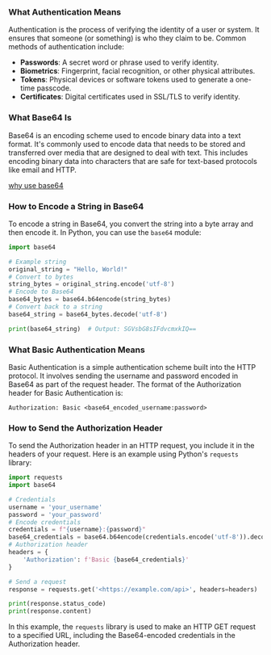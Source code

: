 ### What Authentication Means

Authentication is the process of verifying the identity of a user or system. It ensures that someone (or something) is who they claim to be. Common methods of authentication include:

- **Passwords**: A secret word or phrase used to verify identity.
- **Biometrics**: Fingerprint, facial recognition, or other physical attributes.
- **Tokens**: Physical devices or software tokens used to generate a one-time passcode.
- **Certificates**: Digital certificates used in SSL/TLS to verify identity.

### What Base64 Is

Base64 is an encoding scheme used to encode binary data into a text format. It's commonly used to encode data that needs to be stored and transferred over media that are designed to deal with text. This includes encoding binary data into characters that are safe for text-based protocols like email and HTTP.

[why use base64](https://www.notion.so/why-use-base64-6b88cc9c272a4075b6e6940cc864e86e?pvs=21)

### How to Encode a String in Base64

To encode a string in Base64, you convert the string into a byte array and then encode it. In Python, you can use the `base64` module:

```python
import base64

# Example string
original_string = "Hello, World!"
# Convert to bytes
string_bytes = original_string.encode('utf-8')
# Encode to Base64
base64_bytes = base64.b64encode(string_bytes)
# Convert back to a string
base64_string = base64_bytes.decode('utf-8')

print(base64_string)  # Output: SGVsbG8sIFdvcmxkIQ==

```

### What Basic Authentication Means

Basic Authentication is a simple authentication scheme built into the HTTP protocol. It involves sending the username and password encoded in Base64 as part of the request header. The format of the Authorization header for Basic Authentication is:

```
Authorization: Basic <base64_encoded_username:password>

```

### How to Send the Authorization Header

To send the Authorization header in an HTTP request, you include it in the headers of your request. Here is an example using Python's `requests` library:

```python
import requests
import base64

# Credentials
username = 'your_username'
password = 'your_password'
# Encode credentials
credentials = f"{username}:{password}"
base64_credentials = base64.b64encode(credentials.encode('utf-8')).decode('utf-8')
# Authorization header
headers = {
    'Authorization': f'Basic {base64_credentials}'
}

# Send a request
response = requests.get('<https://example.com/api>', headers=headers)

print(response.status_code)
print(response.content)

```

In this example, the `requests` library is used to make an HTTP GET request to a specified URL, including the Base64-encoded credentials in the Authorization header.